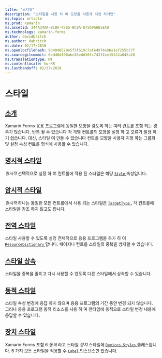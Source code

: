 ```yaml
---
title: "스타일"
description: "스타일을 사용 하 여 모양을 사용자 지정 하려면"
ms.topic: article
ms.prod: xamarin
ms.assetid: 344A34AA-B19A-4765-BC8A-875D9A6B5EA8
ms.technology: xamarin-forms
author: davidbritch
ms.author: dabritch
ms.date: 02/17/2016
ms.openlocfilehash: 934948579e5f3fb19c7afe49f4e86a1ef255b77f
ms.sourcegitcommit: 6cd40d190abe38edd50fc74331be15324a845a28
ms.translationtype: MT
ms.contentlocale: ko-KR
ms.lasthandoff: 02/27/2018
---
```

# <a name="styles"></a>스타일

## <a name="introductionintroductionmd"></a>[소개](introduction.md)

Xamarin.Forms 응용 프로그램에 동일한 모양을 갖도록 하는 여러 컨트롤 포함 되는 경우가 많습니다. 반복 될 수 있습니다 각 개별 컨트롤의 모양을 설정 하 고 오류가 발생 하기 쉽습니다. 대신, 스타일 여 만들 수 있습니다 컨트롤 모양을 사용자 지정 하는 그룹화 및 설정 속성 컨트롤 형식에 사용할 수 있습니다.

## <a name="explicit-stylesexplicitmd"></a>[명시적 스타일](explicit.md)

*명시적* 선택적으로 설정 하 여 컨트롤에 적용 된 스타일은 해당 [ `Style` ](https://developer.xamarin.com/api/property/Xamarin.Forms.VisualElement.Style/) 속성입니다.

## <a name="implicit-stylesimplicitmd"></a>[암시적 스타일](implicit.md)

*암시적* 하나는 동일한 모든 컨트롤에서 사용 되는 스타일은 [ `TargetType` ](https://developer.xamarin.com/api/property/Xamarin.Forms.Style.TargetType/), 각 컨트롤에 스타일을 참조 하지 않고도 합니다.

## <a name="global-stylesapplicationmd"></a>[전역 스타일](application.md)

스타일 사용할 수 있도록 설정 전체적으로 응용 프로그램을 추가 하 여 [ `ResourceDictionary` ](https://developer.xamarin.com/api/type/Xamarin.Forms.ResourceDictionary/)합니다. 페이지나 컨트롤 스타일의 중복을 방지할 수 있습니다.

## <a name="style-inheritanceinheritancemd"></a>[스타일 상속](inheritance.md)

스타일을 중복을 줄이고 다시 사용할 수 있도록 다른 스타일에서 상속할 수 있습니다.

## <a name="dynamic-stylesdynamicmd"></a>[동적 스타일](dynamic.md)

스타일 속성 변경에 응답 하지 않으며 응용 프로그램의 기간 동안 변경 되지 않습니다. 그러나 응용 프로그램 동적 리소스를 사용 하 여 런타임에 동적으로 스타일 변경 내용에 응답할 수 있습니다.

## <a name="device-stylesdevicemd"></a>[장치 스타일](device.md)

Xamarin.Forms 포함 6 *동적* 라고 스타일 *장치* 스타일에 [ `Devices.Styles` ](https://developer.xamarin.com/api/type/Xamarin.Forms.Device+Styles/) 클래스입니다. 6 가지 모든 스타일을 적용할 수 [ `Label` ](https://developer.xamarin.com/api/type/Xamarin.Forms.Label/) 인스턴스만 있습니다.

